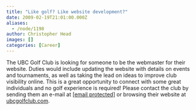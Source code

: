```yaml
---
title: "Like golf? Like website development?"
date: 2009-02-19T21:01:00.000Z
aliases:
  - /node/1198
author: Christopher Head
images: []
categories: [Career]
---
```


The UBC Golf Club is looking for someone to be the webmaster for their website. Duties would include updating the website with details on events and tournaments, as well as taking the lead on ideas to improve club visibility online. This is a great opportunity to connect with some great individuals and no golf experience is required! Please contact the club by sending them an e-mail at [\[email protected\]](/cdn-cgi/l/email-protection#1d78707c74715d687f7e7a72717b7e71687f337e7270) or browsing their website at [ubcgolfclub.com](http://ubcgolfclub.com).
